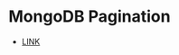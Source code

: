 # MongoDB Pagination
- [LINK](https://www.mongodb.com/docs/atlas/atlas-search/tutorial/divide-results-tutorial/#std-label-pagination-skip-limit-tutorial)